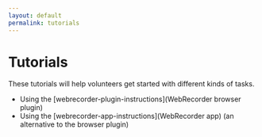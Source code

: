 ```yaml
---
layout: default
permalink: tutorials
---
```


# Tutorials

These tutorials will help volunteers get started with different kinds of tasks.

* Using the [webrecorder-plugin-instructions](WebRecorder browser plugin)
* Using the [webrecorder-app-instructions](WebRecorder app) (an alternative to the browser plugin)